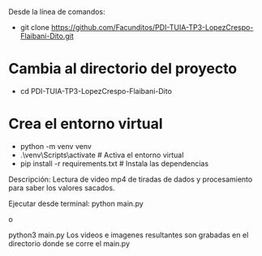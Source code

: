 Desde la línea de comandos:

* git clone https://github.com/Facunditos/PDI-TUIA-TP3-LopezCrespo-Flaibani-Dito.git

 # Cambia al directorio del proyecto
* cd PDI-TUIA-TP3-LopezCrespo-Flaibani-Dito 

# Crea el entorno virtual
* python -m venv venv             
* .\venv\Scripts\activate         # Activa el entorno virtual
* pip install -r requirements.txt # Instala las dependencias


Descripción:
Lectura de video mp4 de tiradas de dados y procesamiento para saber los valores sacados.

Ejecutar desde terminal:
python main.py

o

python3 main.py
Los videos e imagenes resultantes son grabadas en el directorio donde se corre el main.py



